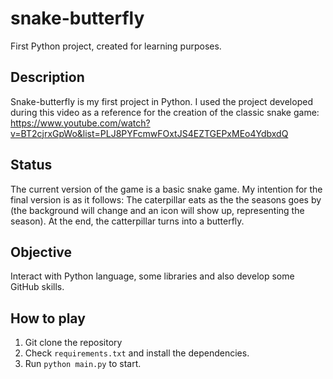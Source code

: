 # snake-butterfly
First Python project, created for learning purposes.


## Description
Snake-butterfly is my first project in Python. I used the project developed during this video as a reference for the creation of the classic 
snake game: https://www.youtube.com/watch?v=BT2cjrxGpWo&list=PLJ8PYFcmwFOxtJS4EZTGEPxMEo4YdbxdQ


## Status
The current version of the game is a basic snake game. My intention for the final version is as it follows: The caterpillar eats as the the seasons goes by 
(the background will change and an icon will show up, representing the season). At the end, the catterpillar turns into a butterfly.


## Objective
Interact with Python language, some libraries and also develop some GitHub skills.


## How to play
  1. Git clone the repository
  2. Check `requirements.txt` and install the dependencies.
  3. Run `python main.py` to start.
